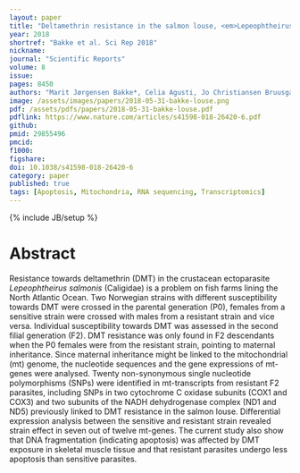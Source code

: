 ```yaml
---
layout: paper
title: "Deltamethrin resistance in the salmon louse, <em>Lepeophtheirus salmonis</em> (Krøyer): Maternal inheritance and reduced apoptosis"
year: 2018
shortref: "Bakke et al. Sci Rep 2018"
nickname: 
journal: "Scientific Reports"
volume: 8
issue: 
pages: 8450
authors: "Marit Jørgensen Bakke*, Celia Agusti, Jo Christiansen Bruusgaard, <strong>Arvind YM Sundaram</strong>, Tor Einar Horsberg"
image: /assets/images/papers/2018-05-31-bakke-louse.png
pdf: /assets/pdfs/papers/2018-05-31-bakke-louse.pdf
pdflink: https://www.nature.com/articles/s41598-018-26420-6.pdf
github: 
pmid: 29855496
pmcid: 
f1000: 
figshare: 
doi: 10.1038/s41598-018-26420-6
category: paper
published: true
tags: [Apoptosis, Mitochondria, RNA sequencing, Transcriptomics]
---
```

{% include JB/setup %}

# Abstract 

Resistance towards deltamethrin (DMT) in the crustacean ectoparasite <em>Lepeophtheirus salmonis</em> (Caligidae) is a problem on fish farms lining the North Atlantic Ocean. Two Norwegian strains with different susceptibility towards DMT were crossed in the parental generation (P0), females from a sensitive strain were crossed with males from a resistant strain and vice versa. Individual susceptibility towards DMT was assessed in the second filial generation (F2). DMT resistance was only found in F2 descendants when the P0 females were from the resistant strain, pointing to maternal inheritance. Since maternal inheritance might be linked to the mitochondrial (mt) genome, the nucleotide sequences and the gene expressions of mt-genes were analysed. Twenty non-synonymous single nucleotide polymorphisms (SNPs) were identified in mt-transcripts from resistant F2 parasites, including SNPs in two cytochrome C oxidase subunits (COX1 and COX3) and two subunits of the NADH dehydrogenase complex (ND1 and ND5) previously linked to DMT resistance in the salmon louse. Differential expression analysis between the sensitive and resistant strain revealed strain effect in seven out of twelve mt-genes. The current study also show that DNA fragmentation (indicating apoptosis) was affected by DMT exposure in skeletal muscle tissue and that resistant parasites undergo less apoptosis than sensitive parasites.
